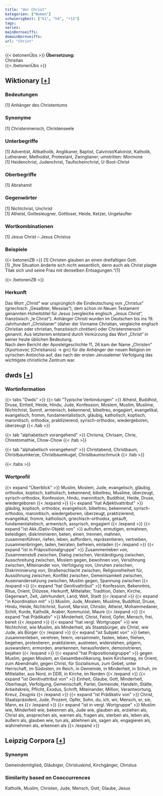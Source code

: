 ```yaml
---
title: "der Christ"
kategorien: ["Nomen"]
schwierigkeit: ["k1", "h4", "r12"]
tags:
series:
mainDornseiffs:
domainDornseiffs:
url: "Christ"
---
```


{{< betonenÜbs >}}
**Übersetzung:**  
Christian  
{{< /betonenÜbs >}}

## Wiktionary [[+](https://de.wiktionary.org/wiki/Christ)]

### Bedeutungen
[1] Anhänger des Christentums  

### Synonyme
[1] Christenmensch, Christenseele  

### Unterbegriffe
[1] Adventist, Altkatholik, Anglikaner, Baptist, Calvinist/Kalvinist, Katholik, Lutheraner, Methodist, Protestant, Zwinglianer; umstritten: Mormone  
[1] Heidenchrist, Judenchrist, Taufscheinchrist, U-Boot-Christ  

### Oberbegriffe
[1] Abrahamit  

### Gegenwörter
[1] Nichtchrist, Unchrist  
[1] Atheist, Gottesleugner, Gottloser, Heide, Ketzer, Ungetaufter  

### Wortkombinationen
[1] Jesus Christ – Jesus Christus  

### Beispiele
{{< betonenZB >}}
[1] Christen glauben an einen dreifaltigen Gott.  
[1] „Ihre Situation änderte sich nicht wesentlich, denn auch als Christ plagte Tilak sich und seine Frau mit denselben Entsagungen.“[1]  

{{< /betonenZB >}}
### Herkunft
Das Wort „Christ“ war ursprünglich die Eindeutschung von „Christus“ (griechisch „Gesalbter, Messias“), dem schon im Neuen Testament genannten Hoheitstitel für Jesus (vergleiche englisch „Jesus Christ“, französisch „le Christ“). Anhänger Christi wurden im Deutschen bis ins 19. Jahrhundert „Christianer“ (daher der Vorname Christian, vergleiche englisch Christian oder christian, französisch chrétien) oder Christenmensch genannt. Aus letzterem entstand durch Verkürzung das Wort „Christ“ in seiner heute üblichen Bedeutung.  
Nach dem Bericht der Apostelgeschichte 11, 26 kam der Name „Christen“ (Χριστιανός (Christianos) → grc) für die Anhänger der neuen Religion im syrischen Antiochia auf, das nach der ersten Jerusalemer Verfolgung das wichtigste christliche Zentrum war.  



## dwds [[+](https://www.dwds.de/wb/Christ)]

### Wortinformation
{{< tabs "Dwds" >}}
{{< tab "Typische Verbindungen" >}}
Atheist, Buddhist, Druse, Einheit, Heide, Hindu, Jude, Konfession, Moslem, Muslim, Muslime, Nichtchrist, Sunnit, armenisch, bekennend, bibeltreu, engagiert, evangelikal, evangelisch, fromm, fundamentalistisch, gläubig, katholisch, koptisch, maronitisch, orthodox, praktizierend, syrisch-orthodox, wiedergeboren, überzeugt
{{< /tab >}}

{{< tab "alphabetisch vorangehend" >}}
Chrisma, Chrisam, Chrie, Chrestomathie, Chow-Chow
{{< /tab >}}

{{< tab "alphabetisch vorangehend" >}}
Christabend, Christbaum, Christbaumkerze, Christbaumkugel, Christbaumschmuck
{{< /tab >}}

{{< /tabs >}}

### Wortprofil
{{< expand "Überblick" >}} Muslim, Moslem, Jude, evangelisch, gläubig, orthodox, koptisch, katholisch, bekennend, bibeltreu, Muslime, überzeugt, syrisch-orthodox, Konfession, Hindu, maronitisch, Buddhist, Heide, Druse, wiedergeboren {{< /expand >}}
{{< expand "hat Adjektivattribut" >}} gläubig, koptisch, orthodox, evangelisch, bibeltreu, bekennend, syrisch-orthodox, maronitisch, wiedergeboren, überzeugt, praktizierend, evangelikal, fromm, katholisch, griechisch-orthodox, getauft, fundamentalistisch, armenisch, assyrisch, engagiert {{< /expand >}}
{{< expand "ist Akk./Dativ-Objekt von" >}} aufrufen, ermutigen, ermahnen, beleidigen, diskriminieren, beten, einen, trennen, mahnen, zusammenführen, riefen, leben, auffordern, repräsentieren, vertreiben, zusammenbringen, laden, heiraten, befreien, einladen {{< /expand >}}
{{< expand "ist in Präpositionalgruppe" >}} Zusammenleben von, Zusammenstoß zwischen, Dialog zwischen, Verständigung zwischen, Ausschreitung zwischen, Moslem gegen, bewohnen von, Versöhnung zwischen, Miteinander von, Verfolgung von, Unruhen zwischen, Diskriminierung von, Straßenschlacht zwischen, Religionsfreiheit für, Aussöhnung zwischen, Konflikt zwischen, Gemeinsamkeit zwischen, Auseinandersetzung zwischen, Muslim gegen, Spannung zwischen {{< /expand >}}
{{< expand "hat Genitivattribut" >}} Konfession, Bekenntnis, Ritus, Orient, Diözese, Herkunft, Mittelalter, Tradition, Osten, Kirche, Gegenwart, Zeit, Jahrhundert, Land, Welt, Stadt {{< /expand >}}
{{< expand "in Koordination mit" >}} Muslim, Jude, Moslem, Muslime, Buddhist, Druse, Hindu, Heide, Nichtchrist, Sunnit, Marxist, Christin, Atheist, Mohammedaner, Schiit, Kurde, Katholik, Araber, Kommunist, Maure {{< /expand >}}
{{< expand "hat Prädikativ" >}} Minderheit, Christ, Feind, Opfer, Mensch, frei, bereit {{< /expand >}}
{{< expand "hat vergl. Wortgruppe" >}} wie Nichtchrist, wie Muslim, als Minderheit, als Staatsbürger, als Christ, wie Jude, als Bürger {{< /expand >}}
{{< expand "ist Subjekt von" >}} beten, zusammenleben, verehren, feiern, versammeln, fasten, leben, fliehen, begehen, protestieren, praktizieren, austreten, widerstehen, pilgern, auswandern, ermorden, anerkennen, herausfordern, demonstrieren, bejahen {{< /expand >}}
{{< expand "hat Präpositionalgruppe" >}} gegen Muslim, gegen Moslem, an Gesamtbevölkerung, beim Kirchentag, im Orient, zum Abendmahl, gegen Christ, für Sozialismus, zum Gebet, unter Herrschaft, im Südosten, im Reich, in Gemeinde, in Minderheit, in Schuh, im Mittelalter, aus Nord, in DDR, in Kirche, im Norden {{< /expand >}}
{{< expand "ist Genitivattribut von" >}} Einheit, Glaube, Gott, Minderheit, Oberhaupt, Verfolgung, Gemeinschaft, Partei, Gemeinde, Handeln, Stätte, Arbeitskreis, Pflicht, Exodus, Schrift, Miteinander, Million, Verantwortung, Kreuz, Zeugnis {{< /expand >}}
{{< expand "ist Prädikativ von" >}} Christ, Staatspräsident, Jude, Prozent, Opfer, Sohn, du, ich, wir, Mensch, er, sie, Mann, es {{< /expand >}}
{{< expand "ist in vergl. Wortgruppe" >}} Muslim wie, Minderheit wie, bekennen als, Jude wie, glauben als, erziehen als, Christ als, ansprechen als, warnen als, fragen als, sterben als, leben als, äußern als, glauben wie, tun als, ablehnen als, sagen als, engagieren als, wahrnehmen als, erkennen als {{< /expand >}}

## Leipzig Corpora [[+](https://corpora.uni-leipzig.de/en/res?word=Christ&corpusId=deu_newscrawl-public_2018)]


### Synonym
Gemeindemitglied, Gläubiger, Christuskind, Kirchgänger, Christus


### Similarity based on Cooccurrences
Katholik, Muslim, Christen, Jude, Mensch, Gott, Glaube, Jesus

